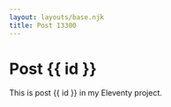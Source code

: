```yaml
---
layout: layouts/base.njk
title: Post 13300
---
```


# Post {{ id }}

This is post {{ id }} in my Eleventy project.
